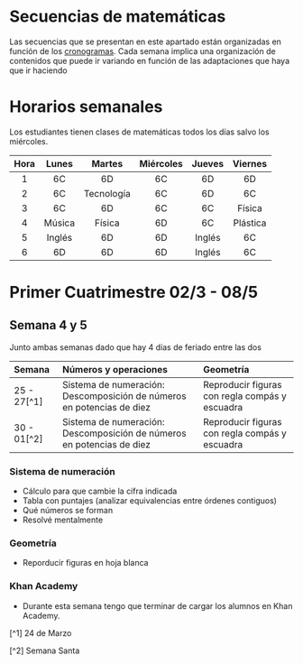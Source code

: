 # Secuencias de matemáticas

Las secuencias que se presentan en este apartado están organizadas en función de los [cronogramas](cronogramasMat.md).
Cada semana implica una organización de contenidos que puede ir variando en función de las adaptaciones que haya que ir haciendo

# Horarios semanales

Los estudiantes tienen clases de matemáticas todos los días salvo los miércoles.

|Hora|	Lunes |	Martes    |	Miércoles|	Jueves|	Viernes |
|:--:|:------:|:---------:|:--------:|:------:|:-------:|
|1   |	6C    |	6D        |	6C       |	6D    |	6D      |
|2   |	6C    |	Tecnología|	6C       |	6D    |	6C      |
|3   |	6C    |	6D        |	6C       |	6C    |	Física  |
|4   |	Música|	Física    |	6D       |	6C    |	Plástica|
|5   |	Inglés|	6D        |	6D       |	Inglés|	6C      |
|6   |	6D    |	6D        |	6D       |	Inglés|	6C      |



# Primer Cuatrimestre 02/3 - 08/5

## Semana 4 y 5

Junto ambas semanas dado que hay 4 días de feriado entre las dos 

| Semana |Números y operaciones                                             |Geometría                                             |
|:-------|:-----------------------------------------------------------------|:-----------------------------------------------------|
|25 - 27[^1] |Sistema de numeración: Descomposición de números en potencias de diez|Reproducir figuras con regla compás y escuadra  |
|30 - 01[^2] |Sistema de numeración: Descomposición de números en potencias de diez |Reproducir figuras con regla compás y escuadra  |


### Sistema de numeración

- Cálculo para que cambie la cifra indicada
- Tabla con puntajes (analizar equivalencias entre órdenes contiguos)
- Qué números se forman
- Resolvé mentalmente

### Geometría
- Reporducir figuras en hoja blanca

### Khan Academy
- Durante esta semana tengo que terminar de cargar los alumnos en Khan Academy.


[^1] 24 de Marzo

[^2] Semana Santa



